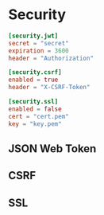 # Security

```toml
[security.jwt]
secret = "secret"
expiration = 3600
header = "Authorization"

[security.csrf]
enabled = true
header = "X-CSRF-Token"

[security.ssl]
enabled = false
cert = "cert.pem"
key = "key.pem"
```

## JSON Web Token

## CSRF

## SSL